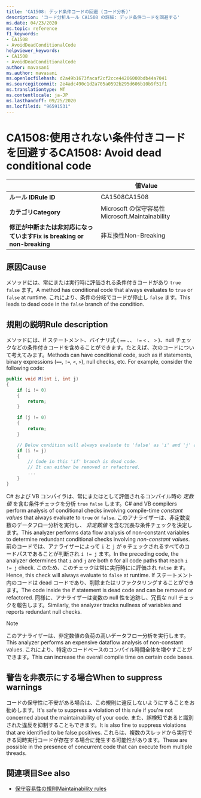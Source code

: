 ```yaml
---
title: 'CA1508: デッド条件コードの回避 (コード分析)'
description: 'コード分析ルール CA1508 の詳細: デッド条件コードを回避する'
ms.date: 04/23/2020
ms.topic: reference
f1_keywords:
- CA1508
- AvoidDeadConditionalCode
helpviewer_keywords:
- CA1508
- AvoidDeadConditionalCode
author: mavasani
ms.author: mavasani
ms.openlocfilehash: d2a49b1673facaf2cf2cce44206000bdb44a7041
ms.sourcegitcommit: 2e4adc490c1d2a705a0592b295d606b10b9f51f1
ms.translationtype: MT
ms.contentlocale: ja-JP
ms.lasthandoff: 09/25/2020
ms.locfileid: "96591531"
---
```

# <a name="ca1508-avoid-dead-conditional-code"></a><span data-ttu-id="5a724-103">CA1508:使用されない条件付きコードを回避する</span><span class="sxs-lookup"><span data-stu-id="5a724-103">CA1508: Avoid dead conditional code</span></span>

| | <span data-ttu-id="5a724-104">値</span><span class="sxs-lookup"><span data-stu-id="5a724-104">Value</span></span> |
|-|-|
| <span data-ttu-id="5a724-105">**ルール ID**</span><span class="sxs-lookup"><span data-stu-id="5a724-105">**Rule ID**</span></span> |<span data-ttu-id="5a724-106">CA1508</span><span class="sxs-lookup"><span data-stu-id="5a724-106">CA1508</span></span>|
| <span data-ttu-id="5a724-107">**カテゴリ**</span><span class="sxs-lookup"><span data-stu-id="5a724-107">**Category**</span></span> |<span data-ttu-id="5a724-108">Microsoft の保守容易性</span><span class="sxs-lookup"><span data-stu-id="5a724-108">Microsoft.Maintainability</span></span>|
| <span data-ttu-id="5a724-109">**修正が中断または非対応になっています**</span><span class="sxs-lookup"><span data-stu-id="5a724-109">**Fix is breaking or non-breaking**</span></span> |<span data-ttu-id="5a724-110">非互換性</span><span class="sxs-lookup"><span data-stu-id="5a724-110">Non-Breaking</span></span>|

## <a name="cause"></a><span data-ttu-id="5a724-111">原因</span><span class="sxs-lookup"><span data-stu-id="5a724-111">Cause</span></span>

<span data-ttu-id="5a724-112">メソッドには、常にまたは実行時に評価される条件付きコードがあり `true` `false` ます。</span><span class="sxs-lookup"><span data-stu-id="5a724-112">A method has conditional code that always evaluates to `true` or `false` at runtime.</span></span> <span data-ttu-id="5a724-113">これにより、条件の分岐でコードが停止し `false` ます。</span><span class="sxs-lookup"><span data-stu-id="5a724-113">This leads to dead code in the `false` branch of the condition.</span></span>

## <a name="rule-description"></a><span data-ttu-id="5a724-114">規則の説明</span><span class="sxs-lookup"><span data-stu-id="5a724-114">Rule description</span></span>

<span data-ttu-id="5a724-115">メソッドには、if ステートメント、バイナリ式 ( `==` 、、 `!=` `<` 、 `>` )、null チェックなどの条件付きコードを含めることができます。たとえば、次のコードについて考えてみます。</span><span class="sxs-lookup"><span data-stu-id="5a724-115">Methods can have conditional code, such as if statements, binary expressions (`==`, `!=`, `<`, `>`), null checks, etc. For example, consider the following code:</span></span>

```csharp
public void M(int i, int j)
{
    if (i != 0)
    {
        return;
    }

    if (j != 0)
    {
        return;
    }

    // Below condition will always evaluate to 'false' as 'i' and 'j' are both '0' here.
    if (i != j)
    {
        // Code in this 'if' branch is dead code.
        // It can either be removed or refactored.
        ...
    }
}
```

<span data-ttu-id="5a724-116">C# および VB コンパイラは、常にまたはとして評価されるコンパイル時の _定数値_ を含む条件チェックを分析 `true` `false` します。</span><span class="sxs-lookup"><span data-stu-id="5a724-116">C# and VB compilers perform analysis of conditional checks involving compile-time _constant values_ that always evaluate to `true` or `false`.</span></span> <span data-ttu-id="5a724-117">このアナライザーは、非定数変数のデータフロー分析を実行し、 _非定数値_ を含む冗長な条件チェックを決定します。</span><span class="sxs-lookup"><span data-stu-id="5a724-117">This analyzer performs data flow analysis of non-constant variables to determine redundant conditional checks involving _non-constant values_.</span></span> <span data-ttu-id="5a724-118">前のコードでは、アナライザーによって `i` と `j` が `0` チェックされるすべてのコードパスであることが判断され `i != j` ます。</span><span class="sxs-lookup"><span data-stu-id="5a724-118">In the preceding code, the analyzer determines that `i` and `j` are both `0` for all code paths that reach `i != j` check.</span></span> <span data-ttu-id="5a724-119">このため、このチェックは常に実行時にに評価され `false` ます。</span><span class="sxs-lookup"><span data-stu-id="5a724-119">Hence, this check will always evaluate to `false` at runtime.</span></span> <span data-ttu-id="5a724-120">If ステートメント内のコードは dead コードであり、削除またはリファクタリングすることができます。</span><span class="sxs-lookup"><span data-stu-id="5a724-120">The code inside the if statement is dead code and can be removed or refactored.</span></span> <span data-ttu-id="5a724-121">同様に、アナライザーは変数の null 性を追跡し、冗長な null チェックを報告します。</span><span class="sxs-lookup"><span data-stu-id="5a724-121">Similarly, the analyzer tracks nullness of variables and reports redundant null checks.</span></span>

> [!NOTE]
> <span data-ttu-id="5a724-122">このアナライザーは、非定数値の負荷の高いデータフロー分析を実行します。</span><span class="sxs-lookup"><span data-stu-id="5a724-122">This analyzer performs an expensive dataflow analysis of non-constant values.</span></span> <span data-ttu-id="5a724-123">これにより、特定のコードベースのコンパイル時間全体を増やすことができます。</span><span class="sxs-lookup"><span data-stu-id="5a724-123">This can increase the overall compile time on certain code bases.</span></span>

## <a name="when-to-suppress-warnings"></a><span data-ttu-id="5a724-124">警告を非表示にする場合</span><span class="sxs-lookup"><span data-stu-id="5a724-124">When to suppress warnings</span></span>

<span data-ttu-id="5a724-125">コードの保守性に不安がある場合は、この規則に違反しないようにすることをお勧めします。</span><span class="sxs-lookup"><span data-stu-id="5a724-125">It's safe to suppress a violation of this rule if you're not concerned about the maintainability of your code.</span></span> <span data-ttu-id="5a724-126">また、誤検知であると識別された違反を抑制することもできます。</span><span class="sxs-lookup"><span data-stu-id="5a724-126">It is also fine to suppress violations that are identified to be false positives.</span></span> <span data-ttu-id="5a724-127">これらは、複数のスレッドから実行できる同時実行コードが存在する場合に発生する可能性があります。</span><span class="sxs-lookup"><span data-stu-id="5a724-127">These are possible in the presence of concurrent code that can execute from multiple threads.</span></span>

## <a name="see-also"></a><span data-ttu-id="5a724-128">関連項目</span><span class="sxs-lookup"><span data-stu-id="5a724-128">See also</span></span>

- [<span data-ttu-id="5a724-129">保守容易性の規則</span><span class="sxs-lookup"><span data-stu-id="5a724-129">Maintainability rules</span></span>](maintainability-warnings.md)
